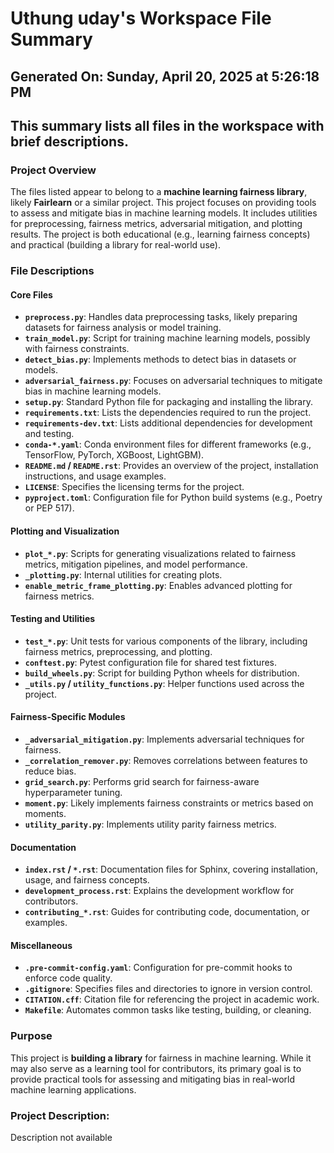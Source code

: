 # Uthung uday's Workspace File Summary
## Generated On: Sunday, April 20, 2025 at 5:26:18 PM
This summary lists all files in the workspace with brief descriptions.
---
### Project Overview
The files listed appear to belong to a **machine learning fairness library**, likely **Fairlearn** or a similar project. This project focuses on providing tools to assess and mitigate bias in machine learning models. It includes utilities for preprocessing, fairness metrics, adversarial mitigation, and plotting results. The project is both educational (e.g., learning fairness concepts) and practical (building a library for real-world use).

### File Descriptions

#### Core Files
- **`preprocess.py`**: Handles data preprocessing tasks, likely preparing datasets for fairness analysis or model training.
- **`train_model.py`**: Script for training machine learning models, possibly with fairness constraints.
- **`detect_bias.py`**: Implements methods to detect bias in datasets or models.
- **`adversarial_fairness.py`**: Focuses on adversarial techniques to mitigate bias in machine learning models.
- **`setup.py`**: Standard Python file for packaging and installing the library.
- **`requirements.txt`**: Lists the dependencies required to run the project.
- **`requirements-dev.txt`**: Lists additional dependencies for development and testing.
- **`conda-*.yaml`**: Conda environment files for different frameworks (e.g., TensorFlow, PyTorch, XGBoost, LightGBM).
- **`README.md` / `README.rst`**: Provides an overview of the project, installation instructions, and usage examples.
- **`LICENSE`**: Specifies the licensing terms for the project.
- **`pyproject.toml`**: Configuration file for Python build systems (e.g., Poetry or PEP 517).

#### Plotting and Visualization
- **`plot_*.py`**: Scripts for generating visualizations related to fairness metrics, mitigation pipelines, and model performance.
- **`_plotting.py`**: Internal utilities for creating plots.
- **`enable_metric_frame_plotting.py`**: Enables advanced plotting for fairness metrics.

#### Testing and Utilities
- **`test_*.py`**: Unit tests for various components of the library, including fairness metrics, preprocessing, and plotting.
- **`conftest.py`**: Pytest configuration file for shared test fixtures.
- **`build_wheels.py`**: Script for building Python wheels for distribution.
- **`_utils.py` / `utility_functions.py`**: Helper functions used across the project.

#### Fairness-Specific Modules
- **`_adversarial_mitigation.py`**: Implements adversarial techniques for fairness.
- **`_correlation_remover.py`**: Removes correlations between features to reduce bias.
- **`grid_search.py`**: Performs grid search for fairness-aware hyperparameter tuning.
- **`moment.py`**: Likely implements fairness constraints or metrics based on moments.
- **`utility_parity.py`**: Implements utility parity fairness metrics.

#### Documentation
- **`index.rst` / `*.rst`**: Documentation files for Sphinx, covering installation, usage, and fairness concepts.
- **`development_process.rst`**: Explains the development workflow for contributors.
- **`contributing_*.rst`**: Guides for contributing code, documentation, or examples.

#### Miscellaneous
- **`.pre-commit-config.yaml`**: Configuration for pre-commit hooks to enforce code quality.
- **`.gitignore`**: Specifies files and directories to ignore in version control.
- **`CITATION.cff`**: Citation file for referencing the project in academic work.
- **`Makefile`**: Automates common tasks like testing, building, or cleaning.

### Purpose
This project is **building a library** for fairness in machine learning. While it may also serve as a learning tool for contributors, its primary goal is to provide practical tools for assessing and mitigating bias in real-world machine learning applications. 
### Project Description:
 Description not available
